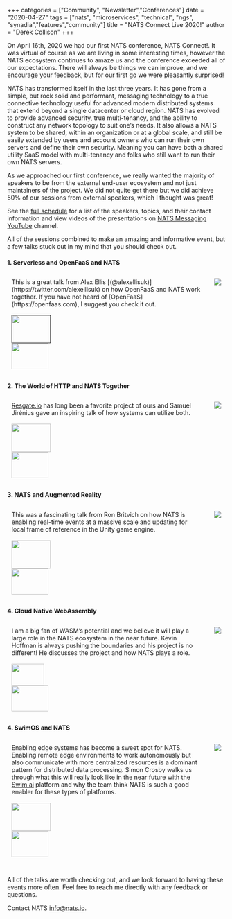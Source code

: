 +++
categories = ["Community", "Newsletter","Conferences"]
date = "2020-04-27"
tags = ["nats", "microservices", "technical", "ngs", "synadia","features","community"]
title = "NATS Connect Live 2020!"
author = "Derek Collison"
+++

On April 16th, 2020 we had our first NATS conference, NATS Connect!. It was virtual of course as we are living in some interesting times, however the NATS ecosystem continues to amaze us and the conference exceeded all of our expectations. There will always be things we can improve, and we encourage your feedback, but for our first go we were pleasantly surprised!

NATS has transformed itself in the last three years. It has gone from a simple, but rock solid and performant, messaging technology to a true connective technology useful for advanced modern distributed systems that extend beyond a single datacenter or cloud region. 
NATS has evolved to provide advanced security, true multi-tenancy, and the ability to construct any network topology to suit one’s needs. It also allows a NATS system to be shared, within an organization or at a global scale, and still be easily extended by users and account owners who can run their own servers and define their own security. Meaning you can have both a shared utility SaaS model with multi-tenancy and folks who still want to run their own NATS servers.

As we approached our first conference, we really wanted the majority of speakers to be from the external end-user ecosystem and not just maintainers of the project. We did not quite get there but we did achieve 50% of our sessions from external speakers, which I thought was great!

See the [full schedule](https://nats.io/nats_connect) for a list of the speakers, topics, and their contact information and view videos of the presentations on [NATS Messaging YouTube](https://youtube.com/c/nats_messaging) channel.



All of the sessions combined to make an amazing and informative event, but a few talks stuck out in my mind that you should check out.

#### 1. Serverless and OpenFaaS and NATS
<div class="grid-container">
 <div class="grid-item">
This is a great talk from Alex Ellis [(@alexellisuk)](https://twitter.com/alexellisuk) on how OpenFaaS and NATS work together. If you have not heard of [OpenFaaS](https://openfaas.com), I suggest you check it out.
 <br><br>
 <a href="" alt="Resgate Topology" target="_blank">
   <img src="/img/social/slideshare.png" height="65" width="90">
   </a><br>
 <a href="https://www.youtube.com/watch?v=J0zbYbvYiM8" target="_blank">
 <img src="/img/social/youtube.png" height="60" width="85">
</a>
  </div>
  <div class="grid-item">
<img src="/img/blog/nats-connect-live-2020/openfaas-slide.png" >
</div>
</div>

#### 2. The World of HTTP and NATS Together
<div class="grid-container">
 <div class="grid-item">
 <a href="https://resgate.io">Resgate.io</a> has long been a favorite project of ours and Samuel Jirénius gave an inspiring talk of how systems can utilize both.
 <br><br>
 <a href="https://www.slideshare.net/nats_io/nats-connect-live-resgate" alt="Resgate Topology" target="_blank">
   <img src="/img/social/slideshare.png" height="65" width="90">
   </a><br>
 <a href="https://www.youtube.com/watch?v=J0zbYbvYiM8&list=PLose4NjLOQvwMOG-WAw62vyrGsPi5LUe7" target="_blank">
 <img src="/img/social/youtube.png" height="60" width="85">
</a>
  </div>
  <div class="grid-item">
<img src="/img/blog/nats-connect-live-2020/resgate-slide.png" >
</div>
</div>

#### 3. NATS and Augmented Reality
<div class="grid-container">
 <div class="grid-item">
This was a fascinating talk from Ron Britvich on how NATS is enabling real-time events at a massive scale and updating for local frame of reference in the Unity game engine. <br><br>
 <a href="https://www.slideshare.net/nats_io/nats-connect-live-nats-augmented-reality" target="_blank">
   <img src="/img/social/slideshare.png" height="65" width="90">
   </a><br>
 <a href="https://www.youtube.com/watch?v=7AGY9iiOgmk&list=PLose4NjLOQvwMOG-WAw62vyrGsPi5LUe7&index=3" alt="Unity NATS Subjects" target="_blank">
 <img src="/img/social/youtube.png" height="60" width="85">
 </a>
  </div>
  <div class="grid-item">
<img src="/img/blog/nats-connect-live-2020/unity-slide.png" >
</div>
</div>

#### 4. Cloud Native WebAssembly
<div class="grid-container">
 <div class="grid-item">
I am a big fan of WASM’s potential and we believe it will play a large role in the NATS ecosystem in the near future. Kevin Hoffman is always pushing the boundaries and his project is no different! He discusses the project and how NATS plays a role.
 <br>
 <br>
 <a href="https://slides.com/autodidaddict/nats-connect-cloud-native-webassembly#/" target="_blank">
   <img src="/img/social/slides_logo.png" height="50" width="75">
   </a><br>
 <a href="https://www.youtube.com/watch?v=7AGY9iiOgmk" alt="Unity NATS Subjects" target="_blank">
 <img src="/img/social/youtube.png" height="60" width="85">
 </a>
  </div>
  <div class="grid-item">
<img src="/img/blog/nats-connect-live-2020/wasm-slide.png" >
</div>
</div>

#### 4. SwimOS and NATS
<div class="grid-container">
 <div class="grid-item">
Enabling edge systems has become a sweet spot for NATS. Enabling remote edge environments to work autonomously but also communicate with more centralized resources is a dominant pattern for distributed data processing. Simon Crosby walks us through what this will really look like in the near future with the <a href="https://swim.ai">Swim.ai</a> platform and why the team think NATS is such a good enabler for these types of platforms. 
<a href="https://www.slideshare.net/nats_io/nats-connect-live-swimos-nats" target="_blank">
   <br><br /><img src="/img/social/slideshare.png" height="65" width="90">
   </a><br>
 <a href="https://www.youtube.com/watch?v=J56wrBDG01k" alt="Unity NATS Subjects" target="_blank">
 <img src="/img/social/youtube.png" height="60" width="85">
 </a>
  </div>
  <div class="grid-item">
<img src="/img/blog/nats-connect-live-2020/swim-slide.png" >
</div>
</div>
<br /><br />
All of the talks are worth checking out, and we look forward to having these events more often. Feel free to reach me directly with any feedback or questions.

Contact NATS [info@nats.io](mailto:info@nats.io).



<style>
.grid-container {
  display: grid;
  grid-template-columns: auto auto;
  padding: 0px;
  grid-gap: 10px;
}

.grid-item {
  padding: 10px;
  text-align: left;
  
}

</style>
